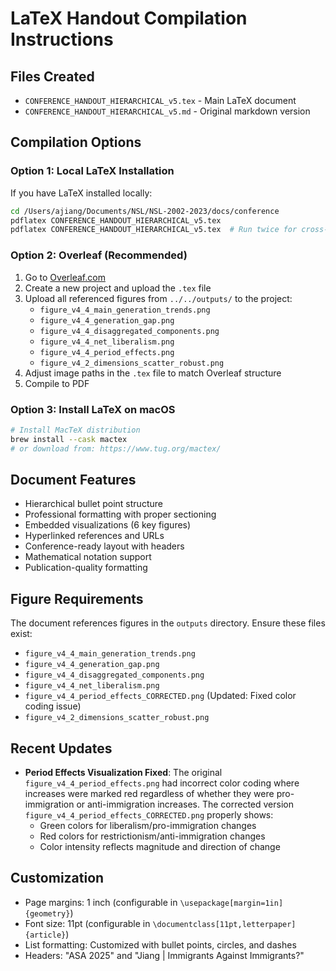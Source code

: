 # LaTeX Handout Compilation Instructions

## Files Created
- `CONFERENCE_HANDOUT_HIERARCHICAL_v5.tex` - Main LaTeX document
- `CONFERENCE_HANDOUT_HIERARCHICAL_v5.md` - Original markdown version

## Compilation Options

### Option 1: Local LaTeX Installation
If you have LaTeX installed locally:
```bash
cd /Users/ajiang/Documents/NSL/NSL-2002-2023/docs/conference
pdflatex CONFERENCE_HANDOUT_HIERARCHICAL_v5.tex
pdflatex CONFERENCE_HANDOUT_HIERARCHICAL_v5.tex  # Run twice for cross-references
```

### Option 2: Overleaf (Recommended)
1. Go to [Overleaf.com](https://www.overleaf.com)
2. Create a new project and upload the `.tex` file
3. Upload all referenced figures from `../../outputs/` to the project:
   - `figure_v4_4_main_generation_trends.png`
   - `figure_v4_4_generation_gap.png`
   - `figure_v4_4_disaggregated_components.png`
   - `figure_v4_4_net_liberalism.png`
   - `figure_v4_4_period_effects.png`
   - `figure_v4_2_dimensions_scatter_robust.png`
4. Adjust image paths in the `.tex` file to match Overleaf structure
5. Compile to PDF

### Option 3: Install LaTeX on macOS
```bash
# Install MacTeX distribution
brew install --cask mactex
# or download from: https://www.tug.org/mactex/
```

## Document Features
- Hierarchical bullet point structure
- Professional formatting with proper sectioning
- Embedded visualizations (6 key figures)
- Hyperlinked references and URLs
- Conference-ready layout with headers
- Mathematical notation support
- Publication-quality formatting

## Figure Requirements
The document references figures in the `outputs` directory. Ensure these files exist:
- `figure_v4_4_main_generation_trends.png`
- `figure_v4_4_generation_gap.png` 
- `figure_v4_4_disaggregated_components.png`
- `figure_v4_4_net_liberalism.png`
- `figure_v4_4_period_effects_CORRECTED.png` (Updated: Fixed color coding issue)
- `figure_v4_2_dimensions_scatter_robust.png`

## Recent Updates
- **Period Effects Visualization Fixed**: The original `figure_v4_4_period_effects.png` had incorrect color coding where increases were marked red regardless of whether they were pro-immigration or anti-immigration increases. The corrected version `figure_v4_4_period_effects_CORRECTED.png` properly shows:
  - Green colors for liberalism/pro-immigration changes
  - Red colors for restrictionism/anti-immigration changes
  - Color intensity reflects magnitude and direction of change

## Customization
- Page margins: 1 inch (configurable in `\usepackage[margin=1in]{geometry}`)
- Font size: 11pt (configurable in `\documentclass[11pt,letterpaper]{article}`)
- List formatting: Customized with bullet points, circles, and dashes
- Headers: "ASA 2025" and "Jiang | Immigrants Against Immigrants?"
